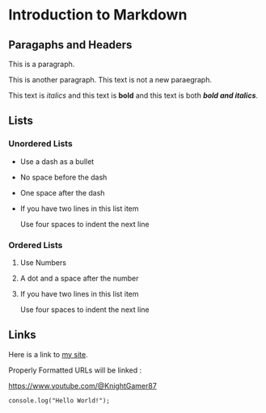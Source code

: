 # Introduction to Markdown

## Paragaphs and Headers

This is a paragraph.

This is another paragraph.
This text is not a new paraegraph.

This text is *italics* and this text is **bold** and this text is both ***bold and italics***.

## Lists

### Unordered Lists

- Use a dash as a bullet
- No space before the dash
- One space after the dash
- If you have two lines in this list item

     Use four spaces to indent the next line

### Ordered Lists

1. Use Numbers
2. A dot and a space after the number
3. If you have two lines in this list item

    Use four spaces to indent the next line
   
## Links

Here is a link to [my site](https://www.youtube.com/@KnightGamer87).

Properly Formatted URLs will be linked :

https://www.youtube.com/@KnightGamer87


```
console.log("Hello World!");

```
